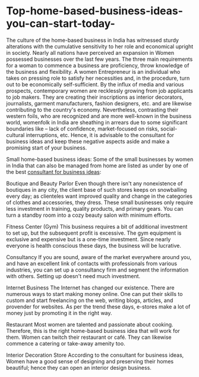 # Top-home-based-business-ideas-you-can-start-today-
The culture of the home-based business in India has witnessed sturdy alterations with the cumulative sensitivity to her role and economical upright in society. Nearly all nations have perceived an expansion in Women possessed businesses over the last few years. The three main requirements for a woman to commence a business are proficiency, throw knowledge of the business and flexibility. A women Entrepreneur is an individual who takes on pressing role to satisfy her necessities and, in the procedure, turn out to be economically self-sufficient. By the influx of media and various prospects, contemporary women are recklessly growing from job applicants to job makers. They are creating their inscriptions as interior decorators, journalists, garment manufacturers, fashion designers, etc. and are likewise contributing to the country's economy. Nevertheless, contrasting their western foils, who are recognized and are more well-known in the business world, womenfolk in India are sheathing in arrears due to some significant boundaries like – lack of confidence, market-focused on risks, social-cultural interruptions, etc. Hence, it is advisable to the consultant for business ideas and keep these negative aspects aside and make a promising start of your business.

Small home-based business ideas: 
Some of the small businesses by women in India that can also be managed from home are listed as under by one of the best <a href="https://www.empoweress.in/">consultant for business ideas</a>:

Boutique and Beauty Parlor
Even though there isn't any nonexistence of boutiques in any city, the client base of such stores keeps on snowballing every day; as clienteles want improved quality and change in the categories of clothes and accessories, they dress. These small businesses only require less investment in training, quality products, and primary gears. You can turn a standby room into a cozy beauty salon with minimum efforts. 

Fitness Center (Gym)
This business requires a bit of additional investment to set up, but the subsequent profit is excessive. The gym equipment is exclusive and expensive but is a one-time investment. Since nearly everyone is health conscious these days, the business will be lucrative. 

Consultancy
If you are sound, aware of the market everywhere around you, and have an excellent link of contacts with professionals from various industries, you can set up a consultancy firm and segment the information with others. Setting up doesn't need much investment. 

Internet Business
The Internet has changed our existence. There are numerous ways to start making money online. One can put their skills to custom and start freelancing on the web, writing blogs, articles, and provender for websites. As per the trend these days, e-stores make a lot of money just by promoting it in the right way. 

Restaurant
Most women are talented and passionate about cooking. Therefore, this is the right home-based business idea that will work for them. Women can twitch their restaurant or café. They can likewise commence a catering or take-away amenity too.

Interior Decoration Store
According to the consultant for business ideas, Women have a good sense of designing and preserving their homes beautiful; hence they can open an interior design business. 
